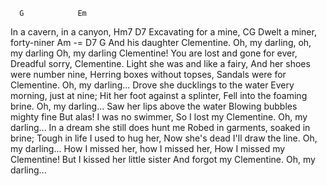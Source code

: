       G            Em
In a cavern, in a canyon,
    Hm7           D7
Excavating for a mine,
CG Dwelt a miner, forty-niner 
         Am   -=  D7    G
And his daughter Clementine.
Oh, my darling, oh, my darling
Oh, my darling Clementine!
You are lost and gone for ever,
Dreadful sorry, Clementine.
Light she was and like a fairy,
And her shoes were number nine,
Herring boxes without topses,
Sandals were for Clementine.
Oh, my darling...
Drove she ducklings to the water
Every morning, just at nine;
Hit her foot against a splinter,
Fell into the foaming brine.
Oh, my darling...
Saw her lips above the water
Blowing bubbles mighty fine
But alas! I was no swimmer,
So I lost my Clementine.
Oh, my darling...
In a dream she still does hunt me
Robed in garments, soaked in brine;
Tough in life I used to hug her,
Now she's dead I'll draw the line.
Oh, my darling...
How I missed her, how I missed her,
How I missed my Clementine!
But I kissed her little sister
And forgot my Clementine.
Oh, my darling...

